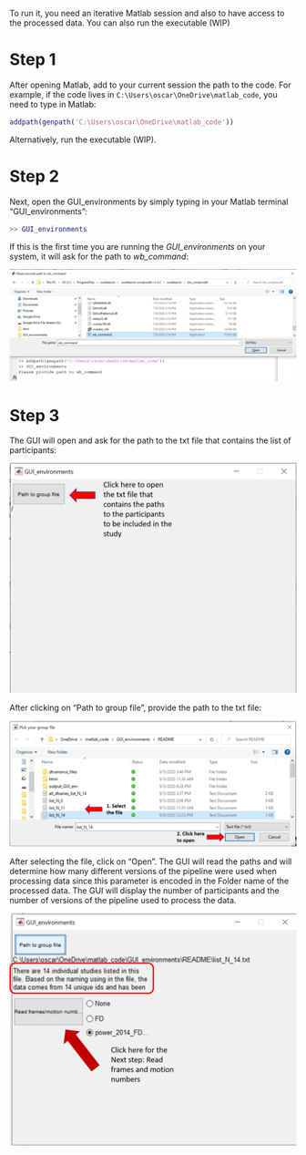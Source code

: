 
To run it, you need an iterative Matlab session and also to have access to the 
processed data. You can also run the executable (WIP)

# Step 1

After opening Matlab, add to your current session the path to the code. For example, if the code lives in `C:\Users\oscar\OneDrive\matlab_code`, 
you need to type in Matlab:

```matlab
addpath(genpath('C:\Users\oscar\OneDrive\matlab_code'))
```

Alternatively, run the executable (WIP).

# Step 2

Next, open the GUI_environments by simply typing in your Matlab terminal “GUI_environments”:

```matlab
>> GUI_environments
```

If this is the first time you are running the *GUI_environments* on your system, it will ask for the path to *wb_command*:

![path to wb_command](./usage/path_wb_command.PNG)

# Step 3

The GUI will open and ask for the path to the txt file that contains the list of participants:

![Provide path to group file](./usage/path_txt.PNG)

After clicking on “Path to group file”, provide the path to the txt file:

![Pick your group file](./usage/provide_path_txt.png)

After selecting the file, click on “Open”. The GUI will read the paths and will determine how many different versions of the pipeline were used when processing data since this parameter is encoded in the Folder name of the processed data. The GUI will display the number of participants and the number of versions of the pipeline used to process the data.

![To read frames](./usage/to_read_frames.png)
